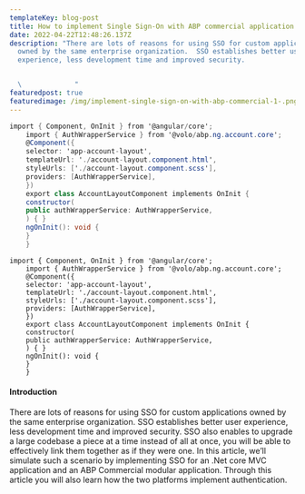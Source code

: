 ```yaml
---
templateKey: blog-post
title: How to implement Single Sign-On with ABP commercial application
date: 2022-04-22T12:48:26.137Z
description: "There are lots of reasons for using SSO for custom applications
  owned by the same enterprise organization.  SSO establishes better user
  experience, less development time and improved security.


  \             "
featuredpost: true
featuredimage: /img/implement-single-sign-on-with-abp-commercial-1-.png
---
```



```csharp
import { Component, OnInit } from '@angular/core';
    import { AuthWrapperService } from '@volo/abp.ng.account.core';
    @Component({
    selector: 'app-account-layout',
    templateUrl: './account-layout.component.html',
    styleUrls: ['./account-layout.component.scss'],
    providers: [AuthWrapperService],
    })
    export class AccountLayoutComponent implements OnInit {
    constructor(
    public authWrapperService: AuthWrapperService,
    ) { }
    ngOnInit(): void {
    }
    }
```

```
import { Component, OnInit } from '@angular/core';
    import { AuthWrapperService } from '@volo/abp.ng.account.core';
    @Component({
    selector: 'app-account-layout',
    templateUrl: './account-layout.component.html',
    styleUrls: ['./account-layout.component.scss'],
    providers: [AuthWrapperService],
    })
    export class AccountLayoutComponent implements OnInit {
    constructor(
    public authWrapperService: AuthWrapperService,
    ) { }
    ngOnInit(): void {
    }
    }
```

#### Introduction

There are lots of reasons for using SSO for custom applications owned by the same enterprise organization. SSO establishes better user experience, less development time and improved security. SSO also enables to upgrade a large codebase a piece at a time instead of all at once, you will be able to effectively link them together as if they were one. In this article, we’ll simulate such a scenario by implementing SSO for an .Net core MVC application and an ABP Commercial modular application. Through this article you will also learn how the two platforms implement authentication.